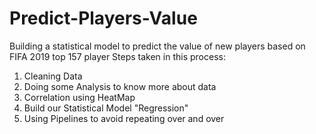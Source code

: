 # Predict-Players-Value
Building a statistical model to predict the value of new players based on FIFA 2019 top 157 player
Steps taken in this process:
  1) Cleaning Data 
  2) Doing some Analysis to know more about data
  3) Correlation using HeatMap
  4) Build our Statistical Model "Regression"
  5) Using Pipelines to avoid repeating over and over
